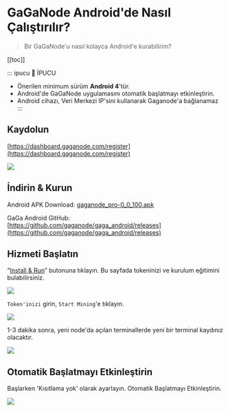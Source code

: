# GaGaNode Android'de Nasıl Çalıştırılır?

>Bir GaGaNode'u nasıl kolayca Android'e kurabilirim?

[[toc]]

::: ipucu 🚧 İPUCU
- Önerilen minimum sürüm **Android 4**'tür.
- Android'de GaGaNode uygulamasını otomatik başlatmayı etkinleştirin.
- Android cihazı, Veri Merkezi IP'sini kullanarak Gaganode'a bağlanamaz
:::

## Kaydolun

[https://dashboard.gaganode.com/register](https://dashboard.gaganode.com/register)

![](./../images/running/register-v2.png)

## İndirin & Kurun

Android APK Download: [gaganode_pro-0_0_100.apk](https://assets.coreservice.io/public/package/73/gaganode_pro/0.0.100/gaganode_pro-0_0_100.apk)

GaGa Android GitHub: [https://github.com/gaganode/gaga_android/releases](https://github.com/gaganode/gaga_android/releases)

## Hizmeti Başlatın

“[Install & Run](https://dashboard.gaganode.com/install_run)” butonuna tıklayın. Bu sayfada tokeninizi ve kurulum eğitimini bulabilirsiniz.

![](./../images/running/android-install-run-2.png)
<br>

`Token'inizi` girin, `Start Mining`'e tıklayın.

![](./../images/running/android-06.png)

1-3 dakika sonra, yeni node'da açılan terminallerde yeni bir terminal kaydınız olacaktır.

![](./../images/running/android-07.png)

## Otomatik Başlatmayı Etkinleştirin

Başlarken 'Kısıtlama yok' olarak ayarlayın. Otomatik Başlatmayı Etkinleştirin.

![](./../images/running/android-08.png)